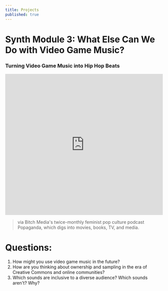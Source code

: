 ```yaml
---
title: Projects
published: true
---
```


# Synth Module 3: What Else Can We Do with Video Game Music?

### Turning Video Game Music into Hip Hop Beats

<iframe width="100%" height="450" scrolling="no" frameborder="no" src="https://w.soundcloud.com/player/?url=https%3A//api.soundcloud.com/tracks/182172388&amp;auto_play=false&amp;hide_related=false&amp;show_comments=true&amp;show_user=true&amp;show_reposts=false&amp;visual=true"></iframe>

>via Bitch Media's twice-monthly feminist pop culture podcast Popaganda, which digs into movies, books, TV, and media. 

# Questions: 

1. How might you use video game music in the future?
2. How are you thinking about ownership and sampling in the era of Creative Commons and online communities? 
3. Which sounds are inclusive to a diverse audience? Which sounds aren't? Why?





